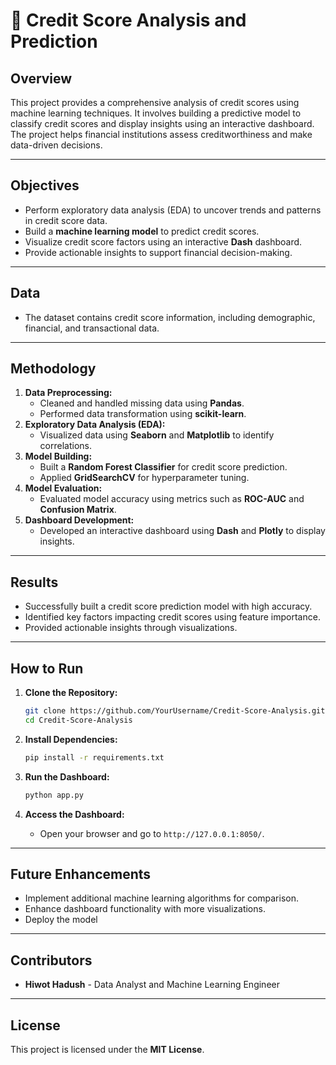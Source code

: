 # 🏦 Credit Score Analysis and Prediction  

## Overview  
This project provides a comprehensive analysis of credit scores using machine learning techniques. It involves building a predictive model to classify credit scores and display insights using an interactive dashboard. The project helps financial institutions assess creditworthiness and make data-driven decisions.  

---

## Objectives  
- Perform exploratory data analysis (EDA) to uncover trends and patterns in credit score data.  
- Build a **machine learning model** to predict credit scores.  
- Visualize credit score factors using an interactive **Dash** dashboard.  
- Provide actionable insights to support financial decision-making.  

---

## Data  
- The dataset contains credit score information, including demographic, financial, and transactional data. 

---

## Methodology  
1. **Data Preprocessing:**  
    - Cleaned and handled missing data using **Pandas**.  
    - Performed data transformation using **scikit-learn**.  
2. **Exploratory Data Analysis (EDA):**  
    - Visualized data using **Seaborn** and **Matplotlib** to identify correlations.  
3. **Model Building:**  
    - Built a **Random Forest Classifier** for credit score prediction.  
    - Applied **GridSearchCV** for hyperparameter tuning.  
4. **Model Evaluation:**  
    - Evaluated model accuracy using metrics such as **ROC-AUC** and **Confusion Matrix**.  
5. **Dashboard Development:**  
    - Developed an interactive dashboard using **Dash** and **Plotly** to display insights.  

---

## Results  
- Successfully built a credit score prediction model with high accuracy.  
- Identified key factors impacting credit scores using feature importance.  
- Provided actionable insights through visualizations.  

---

## How to Run  

1. **Clone the Repository:**  
    ```bash
    git clone https://github.com/YourUsername/Credit-Score-Analysis.git
    cd Credit-Score-Analysis
    ```  

2. **Install Dependencies:**  
    ```bash
    pip install -r requirements.txt
    ```  

3. **Run the Dashboard:**  
    ```bash
    python app.py
    ```  

4. **Access the Dashboard:**  
    - Open your browser and go to `http://127.0.0.1:8050/`.  

---

## Future Enhancements  
- Implement additional machine learning algorithms for comparison.  
- Enhance dashboard functionality with more visualizations.  
- Deploy the model 

---

## Contributors  
- **Hiwot Hadush** - Data Analyst and Machine Learning Engineer  

---

## License  
This project is licensed under the **MIT License**.  
